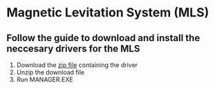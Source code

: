 # Magnetic Levitation System (MLS)
## Follow the guide to download and install the neccesary drivers for the MLS

1. Download the [zip file](https://github.com/ZeyadGamal/Cyber-Physical-Systems/blob/master/MagLev/Maglev1EM_NOGA_86_64_USB2.zip) containing the driver
2. Unzip the download file
3. Run MANAGER.EXE
